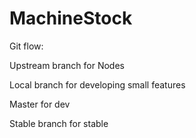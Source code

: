 # MachineStock

Git flow:

Upstream branch for Nodes

Local branch for developing small features

Master for dev

Stable branch for stable
